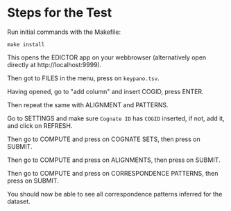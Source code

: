 # Steps for the Test

Run initial commands with the Makefile:

```
make install
```

This opens the EDICTOR app on your webbrowser (alternatively open directly at http://localhost:9999). 

Then got to FILES in the menu, press on `keypano.tsv`. 

Having opened, go to "add column" and insert COGID, press ENTER.

Then repeat the same with ALIGNMENT and PATTERNS.

Go to SETTINGS and make sure `Cognate ID` has `COGID` inserted, if not, add it, and click on REFRESH.

Then go to COMPUTE and press on COGNATE SETS, then press on SUBMIT.

Then go to COMPUTE and press on ALIGNMENTS, then press on SUBMIT.

Then go to COMPUTE and press on CORRESPONDENCE PATTERNS, then press on SUBMIT.

You should now be able to see all correspondence patterns inferred for the dataset.
